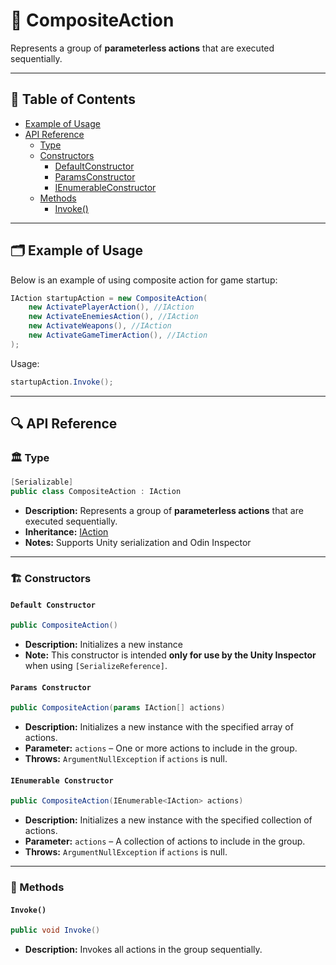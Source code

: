 # 🧩 CompositeAction

Represents a group of **parameterless actions** that are executed sequentially.

---

## 📑 Table of Contents

- [Example of Usage](#-example-of-usage)
- [API Reference](#-api-reference)
    - [Type](#-type)
    - [Constructors](#-constructors)
      - [DefaultConstructor](#default-constructor)
      - [ParamsConstructor](#params-constructor)
      - [IEnumerableConstructor](#ienumerable-constructor)
    - [Methods](#-methods)
        - [Invoke()](#invoke)

---

## 🗂 Example of Usage

Below is an example of using composite action for game startup:

```csharp
IAction startupAction = new CompositeAction(
    new ActivatePlayerAction(), //IAction
    new ActivateEnemiesAction(), //IAction
    new ActivateWeapons(), //IAction
    new ActivateGameTimerAction(), //IAction
);

```

Usage:

```csharp
startupAction.Invoke();
```

---

## 🔍 API Reference

### 🏛️ Type <div id="-type"></div>

```csharp
[Serializable]
public class CompositeAction : IAction
```

- **Description:** Represents a group of **parameterless actions** that are executed sequentially.
- **Inheritance:** [IAction](IAction.md)
- **Notes:** Supports Unity serialization and Odin Inspector

---

### 🏗️ Constructors

#### `Default Constructor`

```csharp
public CompositeAction()
```

- **Description:** Initializes a new instance
- **Note:** This constructor is intended **only for use by the Unity Inspector** when using `[SerializeReference]`.

#### `Params Constructor`

```csharp
public CompositeAction(params IAction[] actions)
```

- **Description:** Initializes a new instance with the specified array of actions.
- **Parameter:** `actions` – One or more actions to include in the group.
- **Throws:** `ArgumentNullException` if `actions` is null.

#### `IEnumerable Constructor`

```csharp
public CompositeAction(IEnumerable<IAction> actions)
```

- **Description:** Initializes a new instance with the specified collection of actions.
- **Parameter:** `actions` – A collection of actions to include in the group.
- **Throws:** `ArgumentNullException` if `actions` is null.

---

### 🏹 Methods

#### `Invoke()`

```csharp
public void Invoke()
```

- **Description:** Invokes all actions in the group sequentially.